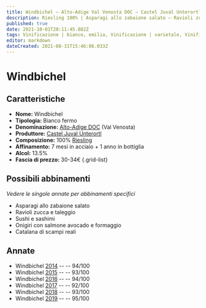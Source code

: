 ```yaml
---
title: Windbichel – Alto-Adige Val Venosta DOC – Castel Juval Unterortl – Alto-Adige (IT) – 30-34€ – 5★
description: Riesling 100% | Asparagi allo zabaione salato – Ravioli zucca e taleggio – Sushi e sashimi – Onigiri con salmone avocado e formaggio – Catalana di scampi reali
published: true
date: 2021-10-01T20:11:45.882Z
tags: Vinificazione | bianco, emilia, Vinificazione | varietale, Vinificazione | fermo, riesling, Asparagi allo zabaione salato, Ravioli zucca e taleggio, Sushi e sashimi, Valutazioni | 5 stelle, Onigiri con salmone avocado e formaggio, Catalana di scampi reali, Prezzi | 30-34€
editor: markdown
dateCreated: 2021-08-31T15:46:06.033Z
---
```


# Windbichel

## Caratteristiche
- **Nome:** Windbichel
- **Tipologia:** Bianco fermo
- **Denominazione:** [Alto-Adige DOC](/denominazioni/Italia/Alto-Adige/DOC/Alto-Adige) (Val Venosta)
- **Produttore:** [Castel Juval Unterortl](/produttori/Italia/Alto-Adige/Castel-Juval-Unterortl) 
- **Composizione:** 100% [Riesling](/vitigni/Germania/bacca-bianca/riesling)
- **Affinamento:** 7 mesi in acciaio + 1 anno in bottiglia
- **Alcol:** 13.5%
- **Fascia di prezzo:** 30-34€
{.grid-list}



## Possibili abbinamenti
*Vedere le singole annate per abbinamenti specifici*

- Asparagi allo zabaione salato
- Ravioli zucca e taleggio 
- Sushi e sashimi
- Onigiri con salmone avocado e formaggio
- Catalana di scampi reali
  
## Annate
- Windbichel [2014](/vini/Italia/Emilia/Castel-Juval-Unterortl/Windbichel/2014) -- <span class="star-5"></span> -- 94/100
- Windbichel [2015](/vini/Italia/Emilia/Castel-Juval-Unterortl/Windbichel/2015) -- <span class="star-5"></span> -- 93/100
- Windbichel [2016](/vini/Italia/Emilia/Castel-Juval-Unterortl/Windbichel/2016) -- <span class="star-5"></span> -- 94/100
- Windbichel [2017](/vini/Italia/Emilia/Castel-Juval-Unterortl/Windbichel/2017) -- <span class="star-5"></span> -- 92/100
- Windbichel [2018](/vini/Italia/Emilia/Castel-Juval-Unterortl/Windbichel/2018) -- <span class="star-5"></span> -- 93/100
- Windbichel [2019](/vini/Italia/Emilia/Castel-Juval-Unterortl/Windbichel/2019) -- <span class="star-5"></span> -- 95/100


